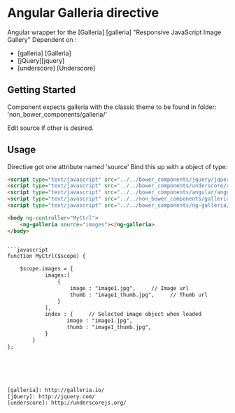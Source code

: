 
Angular Galleria directive
=================

Angular wrapper for the [Galleria] [galleria]  "Responsive JavaScript Image Gallery"
Dependent on :
* [galleria] [Galleria]
* [jQuery][jquery]
* [underscore] [Underscore]



Getting Started
---------------

Component expects galleria with the classic theme to be found in folder:
'non_bower_components/galleria/'

Edit source if other is desired.




Usage
---------------

Directive got one attribute named 'source'
Bind this up with a object of type:


```html
<script type="text/javascript" src="../../bower_components/jquery/jquery.min.js"></script>
<script type="text/javascript" src="../../bower_components/underscore/underscore-min.js"></script>
<script type="text/javascript" src="../../bower_components/angular/angular.min.js"></script>
<script type="text/javascript" src="../../non_bower_components/galleria/galleria-1.3.3.min.js"></script>
<script type="text/javascript" src="../../bower_components/ng-galleria/ng-galleria.js"></script>

<body ng-controller="MyCtrl">
    <ng-galleria source="images"></ng-galleria>
</body>


```javascript
function MyCtrl($scope) {

    $scope.images = {
            images:[
                {
                    image : "image1.jpg",     // Image url
                    thumb : "image1_thumb.jpg",     // Thumb url
                }
            ],
            index : {     // Selected image object when loaded
                   image : "image1.jpg",
                   thumb : "image1_thumb.jpg",
            }
        }
};






[galleria]: http://galleria.io/
[jQuery]: http://jquery.com/
[underscore]: http://underscorejs.org/